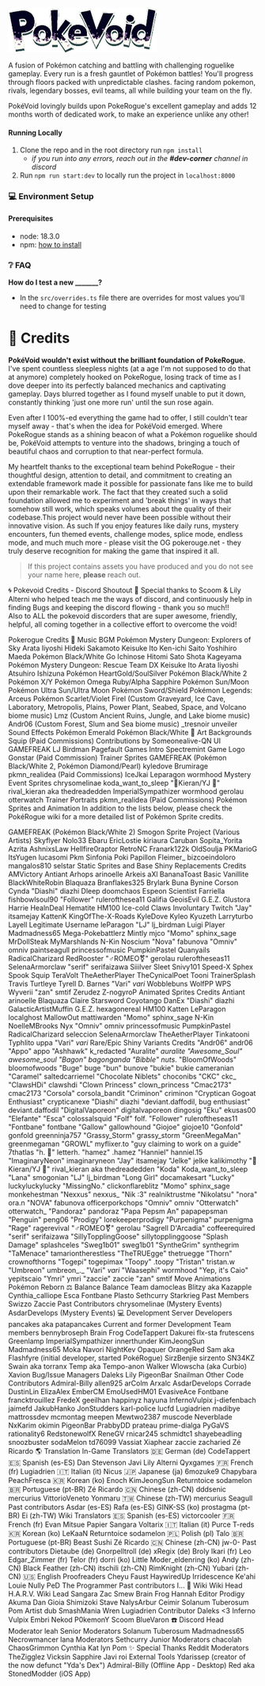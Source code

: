 <picture><img src="./public/images/logo.png" width="300" alt="PokéVoid"></picture>

A fusion of Pokémon catching and battling with challenging roguelike gameplay. Every run is a fresh gauntlet of Pokémon battles! You'll progress through floors packed with unpredictable clashes. facing random pokemon, rivals, legendary bosses, evil teams, all while building your team on the fly.

PokéVoid lovingly builds upon PokeRogue's excellent gameplay and adds 12 months worth of dedicated work, to make an experience unlike any other!


#### Running Locally
1. Clone the repo and in the root directory run `npm install`
    - *if you run into any errors, reach out in the **#dev-corner** channel in discord*
2. Run `npm run start:dev` to locally run the project in `localhost:8000`

### 💻 Environment Setup
#### Prerequisites
- node: 18.3.0
- npm: [how to install](https://docs.npmjs.com/downloading-and-installing-node-js-and-npm)



### ❔ FAQ 

**How do I test a new _______?**
- In the `src/overrides.ts` file there are overrides for most values you'll need to change for testing


# 📝 Credits

**PokéVoid wouldn't exist without the brilliant foundation of PokeRogue.** I've spent countless sleepless nights (at a age I'm not supposed to do that at anymore) completely hooked on PokeRogue, losing track of time as I dove deeper into its perfectly balanced mechanics and captivating gameplay. Days blurred together as I found myself unable to put it down, constantly thinking 'just one more run' until the sun rose again.

Even after I 100%-ed everything the game had to offer, I still couldn't tear myself away - that's when the idea for PokéVoid emerged. Where PokeRogue stands as a shining beacon of what a Pokémon roguelike should be, PokéVoid attempts to venture into the shadows, bringing a touch of beautiful chaos and corruption to that near-perfect formula.

My heartfelt thanks to the exceptional team behind PokeRogue - their thoughtful design, attention to detail, and commitment to creating an extendable framework made it possible for passionate fans like me to build upon their remarkable work. The fact that they created such a solid foundation allowed me to experiment and 'break things' in ways that somehow still work, which speaks volumes about the quality of their codebase.This project would never have been possible without their innovative vision. As such If you enjoy features like daily runs, mystery encounters, fun themed events, challenge modes, splice mode, endless mode, and much much more - please visit the OG pokerouge.net - they truly deserve recognition for making the game that inspired it all.

> If this project contains assets you have produced and you do not see your name here, **please** reach out.

🌀 Pokevoid Credits - Discord Shoutout 🥳
Special thanks to Scoom & Lily Alterni who helped teach me the ways of discord, and continuously help in finding Bugs and keeping the discord flowing - thank you so much!!  
Also to ALL the pokevoid discorders that are super awesome, friendly, helpful, all coming together in a collective effort to overcome the void!

Pokerogue Credits
🎵 Music
BGM
Pokémon Mystery Dungeon: Explorers of Sky
Arata Iiyoshi
Hideki Sakamoto
Keisuke Ito
Ken-ichi Saito
Yoshihiro Maeda
Pokémon Black/White
Go Ichinose
Hitomi Sato
Shota Kageyama
Pokémon Mystery Dungeon: Rescue Team DX
Keisuke Ito
Arata Iiyoshi
Atsuhiro Ishizuna
Pokémon HeartGold/SoulSilver
Pokémon Black/White 2
Pokémon X/Y
Pokémon Omega Ruby/Alpha Sapphire
Pokémon Sun/Moon
Pokémon Ultra Sun/Ultra Moon
Pokémon Sword/Shield
Pokémon Legends: Arceus
Pokémon Scarlet/Violet
Firel (Custom Graveyard, Ice Cave, Laboratory, Metropolis, Plains, Power Plant, Seabed, Space, and Volcano biome music)
Lmz (Custom Ancient Ruins, Jungle, and Lake biome music)
Andr06 (Custom Forest, Slum and Sea biome music)
_tresnoir
unveiler
Sound Effects
Pokémon Emerald
Pokémon Black/White
🎨 Art
Backgrounds
Squip (Paid Commissions)
Contributions by Someonealive-QN
UI
GAMEFREAK
LJ Birdman
Pagefault Games Intro
Spectremint
Game Logo
Gonstar (Paid Commission)
Trainer Sprites
GAMEFREAK (Pokémon Black/White 2, Pokémon Diamond/Pearl)
kyledove
Brumirage
pkmn_realidea (Paid Commissions)
IceJkai
Leparagon
wormhood
Mystery Event Sprites
chrysomelinae
koda_want_to_sleep
"🐺Kieran/YJ 🐍" rival_kieran aka thedreadedden
ImperialSympathizer
wormhood
gerolau
otterwatch
Trainer Portraits
pkmn_realidea (Paid Commissions)
Pokémon Sprites and Animation
In addition to the lists below, please check the PokéRogue wiki for a more detailed list of Pokémon Sprite credits.

GAMEFREAK (Pokémon Black/White 2)
Smogon Sprite Project (Various Artists)
Skyflyer
Nolo33
Ebaru
EricLostie
kiriaura
Caruban
Sopita_Yorita
Azrita
AshnixsLaw
Hellfire0raptor
RetroNC
Franark122k
OldSoulja
PKMarioG
ItsYugen
lucasomi
Pkm Sinfonia
Poki Papillon
Fleimer_
bizcoeindoloro
mangalos810
selstar
Static Sprites and Base Shiny Replacements Credits
AMVictory
Antiant
Arhops
arinoelle
Arkeis
aXl
BananaToast
Basic Vanillite
BlackWhiteRobin
Blaquaza
Branflakes325
Brylark
Buna
Bynine
Corson
Cynda
"Diashi" diazhi
Dleep
doomchaos
Espeon Scientist
Farriella
fishbowlsoul90
"Follower" rulerofthesea11
Galifia
GeoisEvil
G.E.Z.
Glustora
Harrie
HealnDeal
Hematite
HM100
Ice-cold Claws
Involuntary Twitch
"Jay" itsamejay
KattenK
KingOfThe-X-Roads
KyleDove
Kyleo
Kyuzeth
Larryturbo
Layell
Legitimate Username
leParagon
"LJ" lj_birdman
Luigi Player
Madmadness65
Mega-Pokebattlerz
Mintly
mjco
"Momo" sphinx_sage
MrDollSteak
MyMarshlands
N-Kin
Noscium
"Nova" fabunova
"Omniv" omniv
paintseagull
princessofmusic
PumpkinPastel
Quanyails
RadicalCharizard
RedRooster
"♂ROMEO⚧" gerolau
ruleroftheseas11
SelenaArmorclaw
"serif" serifaizawa
Siiilver
Sleet
Snivy101
Speed-X
Sphex
Spook
Squip
TeraVolt
TheAetherPlayer
TheCynicalPoet
Tooni
TrainerSplash
Travis
Turtleye
Tyrell D. Barnes
"Vari" _vari_
Wobblebuns
WolfPP
WPS
Wyverii
"zan" smtif
Zerudez
Z-nogyroP
Animated Sprites Credits
Antiant
arinoelle
Blaquaza
Claire Starsword
Coyotango
DanEx
"Diashi" diazhi
GalacticArtistMuffin
G.E.Z.
hexagonereal
HM100
Katten
LeParagon
localghost
MallowOut
mattiwarden
"Momo" sphinx_sage
N-Kin
NoelleMBrooks
Nyx
"Omniv" omniv
princessofmusic
PumpkinPastel
RadicalCharizard
seleccion
SelenaArmorclaw
TheAetherPlayer
Tinkatooni
Typhlito
uppa
"Vari" _vari_
Rare/Epic Shiny Variants Credits
"Andr06" andr06
"Appo" appo
"Ashhawk" k_redacted
"Auralite" _auralite
"Awesome_Soul" awesome_soul
"Bagon" bagonganda
"Bibble" nuts_.
"BloomOfWoods" bloomofwoods
"Buge" buge
"bun" bunove
"bukie" bukie
cameranian
"Caramel" saltedcarriemel
"Chocolate Niblets" choconibs
"CKC" ckc_
"ClawsHDi" clawshdi
"Clown Princess" clown_princess
"Cmac2173" cmac2173
"Corsola" corsola_bandit
"Criminon" criminon
"Cryptican Gogoat Enthusiast" crypticanexe
"Diashi" diazhi
"deviant.daffodil, bug enthusiast" deviant.daffodil
"DigitalVaporeon" digitalvaporeon
dingosig
"Eku" ekusas00
"Elefante"
"Esca" colossalsquid
"Folf" folf.
"Follower" ruleroftheseas11
"Fontbane" fontbane
"Gallow" gallowhound
"Giojoe" giojoe10
"Gonfold" gonfold
greenninja757
"Grassy_Storm" grassy_storm
"GreenMegaMan" greenmegaman
"GROWL" myflixer.to
"guy claiming to work on a guide" 7thatlas
"h. 🍄" letterh.
"hamez" .hamez
"Hanniel" hanniel.15
"ImaginaryNeon" imaginaryneon
"Jay" itsamejay
"Jelke" jelke
kalikimothy
"🐺Kieran/YJ 🐍" rival_kieran aka thedreadedden
"Koda" Koda_want_to_sleep
"Lana" smogonian
"LJ" lj_birdman
"Long Girl" docamakesart
"Lucky" luckyluckylucky
"MissingNo." clickonflareblitz
"Momo" sphinx_sage
monkehestman
"Nexxus" nexxus_
"Nik :3" realniktrustme
"Nikolatsu"
"nora" ora.n
"NOVA" fabunova
officerporkchops
"Omniv" omniv
"Otterwatch" otterwatch_
"Pandoraz" pandoraz
"Papa Pepsm An" papapepsman
"Penguin" peng06
"Prodigy" lorekeeperprodigy
"Purpenigma" purpenigma
"Rage" ragerevival
"♂ROMEO⚧" gerolau
"Sagrell D'Arcadia" coffeerequired
"serif" serifaizawa
"SillyTopplingGoose" sillytopplinggoose
"Splash Damage" splashceles
"Sweg1b01" sweg1b01
"SyntheGrim" synthegrim
"TaMenace" tamariontherestless
"TheTRUEgge" thetruegge
"Thorn" crownofthorns
"Togepi" togepimax
"Toopy" .toopy
"Tristan" tristan.w
"Umbreon" umbreon_._
"Vari" _vari_
"Waasephi"
wormhood
"Yep, it's Caio" yepitscaio
"Ymri" ymri
"zaccie" zaccie
"zan" smtif
Move Animations
Pokémon Reborn
⚖️ Balance
Balance Team
damocleas
Blitzy aka Kazapple
Cynthia_calliope
Esca
Fontbane
Plasto
Sethcurry
Starkrieg
Past Members
Swizzo
Zaccie
Past Contributors
chrysomelinae (Mystery Events)
AsdarDevelops (Mystery Events)
💻 Development
Server Developers
pancakes aka patapancakes
Current and former Development Team members
bennybroseph
Brain Frog
CodeTappert
Dakurei
flx-sta
frutescens
Greenlamp
ImperialSympathizer
innerthunder
KimJeongSun
Madmadness65
Moka
Navori
NightKev
Opaquer
OrangeRed
Sam aka Flashfyre (initial developer, started PokéRogue)
SirzBenjie
sirzento
SN34KZ
Swain aka torranx
Temp aka Tempo-anon
Walker
Wlowscha (aka Curbio)
Xavion
Bug/Issue Managers
Daleks
Lily
PigeonBar
Snailman
Other Code Contributors
Admiral-Billy
allen925
arColm
Arxalc
AsdarDevelops
Corrade
DustinLin
ElizaAlex
EmberCM
EmoUsedHM01
EvasiveAce
Fontbane
francktrouillez
FredeX
geeilhan
happinyz
hayuna
InfernoVulpix
j-diefenbach
jaimefd
JakubHanko
JonStudders
karl-police
lucfd
Lugiadrien
madibye
mattrossdev
mcmontag
meepen
Mewtwo2387
muscode
Neverblade
NxKarim
okimin
PigeonBar
PrabbyDD
prateau
prime-dialga
PyGaVS
rationality6
RedstonewolfX
ReneGV
rnicar245
schmidtc1
shayebeadling
snoozbuster
sodaMelon
td76099
Vassiat
Xiaphear
zaccie
zacharied
Zé Ricardo
🌎 Translation
In-Game Translators
🇩🇪 German (de)
CodeTappert
🇪🇸 Spanish (es-ES)
Dan Stevenson
Javi
Lily Alterni
Qyxgames
🇫🇷 French (fr)
Lugiadrien
🇮🇹 Italian (it)
Nicus
🇯🇵 Japanese (ja)
6mozuke9
Chapybara
PeachFresca
🇰🇷 Korean (ko)
Enoch
KimJeongSun
Returntoice
sodamelon
🇧🇷 Portuguese (pt-BR)
Zé Ricardo
🇨🇳 Chinese (zh-CN)
dddsenic
mercurius
VittorioVeneto
Yonmaru
🇹🇼 Chinese (zh-TW)
mercurius
Seagull
Past contributors
Asdar (es-ES)
Rafa (es-ES)
GINK-SS (ko)
prostagma (pt-BR)
Ei (zh-TW)
Wiki Translators
🇪🇸 Spanish (es-ES)
victorcooler
🇫🇷 French (fr)
Evan
Mitsue
Papier
Sangara
Voltarix
🇮🇹 Italian (it)
Purce
T-reds
🇰🇷 Korean (ko)
LeKaaN
Returntoice
sodamelon
🇵🇱 Polish (pl)
Talo
🇧🇷 Portuguese (pt-BR)
Beast
Sushi
Zé Ricardo
🇨🇳 Chinese (zh-CN)
jw-0-
Past contributors
Dietaube (de)
Gnorpelltroll (de)
xRegix (de)
Broly Ikari (fr)
Leo Edgar_Zimmer (fr)
Telor (fr)
dorri (ko)
Little Moder_eldenring (ko)
Andy (zh-CN)
Black Feather (zh-CN)
itschili (zh-CN)
RimKnight (zh-CN)
Yubari (zh-CN)
🇺🇸 English Proofreaders
Cheyu
Faust
HaywiredUp
Irridescence
Ke'ahi
Louie
Nully
PeD
The Programmer
Past contributors
I...
📰 Wiki
Wiki Head
H.A.R.V.
Wiki Lead
Sangara
Zac
Smew
Brain Frog
Hannah
Editor
Prodigy
Akuma
Dan Gioia
Shimizoki
Stave
NalysArbur
Ceimir
Solanum Tuberosum
Pom
Artist
dub
SmashMania
Wren
Lugiadrien
Contributor
Daleks <3
Inferno Vulpix
Embri
Nekod
P0kemonY
Scoom
BlueVaron
☎️ Discord
Head Moderator
leah
Senior Moderators
Solanum Tuberosum
Madmadness65
Necrowmancer
lana
Moderators
Sethcurry
Junior Moderators
chacolah
ChaosGrimmon
Cynthia
Kat
lyn
Pom
✨ Special Thanks
Reddit Moderators
TheZigglez
Vicksin
Sapphire
Javi
roi
External Tools
Ydarissep (creator of the now defunct "Yda's Dex")
Admiral-Billy (Offline App - Desktop)
Red aka StonedModder (iOS App)